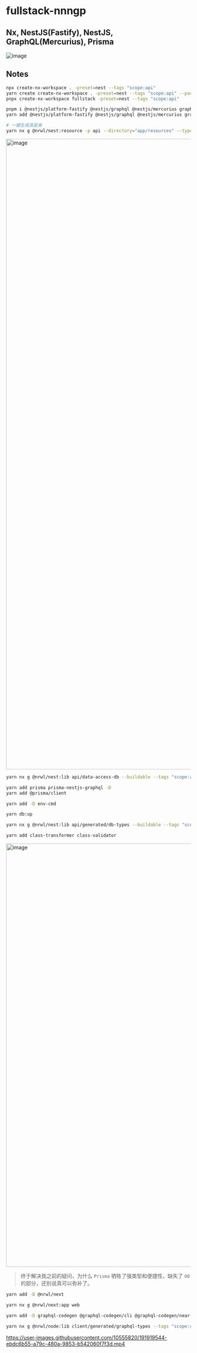 # fullstack-nnngp

## Nx, NestJS(Fastify), NestJS, GraphQL(Mercurius), Prisma

![image](https://user-images.githubusercontent.com/10555820/189806987-429c9c15-17a3-4849-94ad-c251844b0a95.png)

## Notes

```bash
npx create-nx-workspace . -preset=nest --tags "scope:api"
yarn create create-nx-workspace . -preset=nest --tags "scope:api" --package-manager=yarn
pnpx create-nx-workspace fullstack -preset=nest --tags "scope:api"

pnpm i @nestjs/platform-fastify @nestjs/graphql @nestjs/mercurius graphql mercurius
yarn add @nestjs/platform-fastify @nestjs/graphql @nestjs/mercurius graphql mercurius

# 一键生成真是爽
yarn nx g @nrwl/nest:resource -p api --directory="app/resources" --type="graphql-code-first" --crud --name {name}
```

<img width="1717" alt="image" src="https://user-images.githubusercontent.com/10555820/190848052-ac046478-4381-4512-acaf-2344f86c48e0.png">

```bash
yarn nx g @nrwl/nest:lib api/data-access-db --buildable --tags "scope:api"

yarn add prisma prisma-nestjs-graphql -D
yarn add @prisma/client

yarn add -D env-cmd

yarn db:up

yarn nx g @nrwl/nest:lib api/generated/db-types --buildable --tags "scope:api"

yarn add class-transformer class-validator
```

<img width="1153" alt="image" src="https://user-images.githubusercontent.com/10555820/190855832-998c43c0-9028-41c0-b457-5bd7a1bf9e1b.png">

> 终于解决我之前的疑问，为什么 `Prisma` 牺牲了强类型和便捷性，缺失了 `OO` 的部分，还别说真可以弥补了。

```bash
yarn add -D @nrwl/next

yarn nx g @nrwl/next:app web

yarn add -D graphql-codegen @graphql-codegen/cli @graphql-codegen/near-operation-file-preset @graphql-codegen/typed-document-node @graphql-codegen/typescript-operations @graphql-codegen/typescript @graphql-codegen/typescript-urql

yarn nx g @nrwl/node:lib client/generated/graphql-types --tags "scope:client"
```

https://user-images.githubusercontent.com/10555820/191919544-ebdc6b55-a79c-480a-9853-b542060f7f3d.mp4
